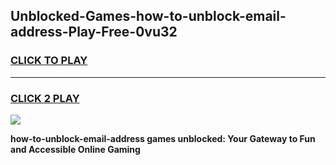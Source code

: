 
## Unblocked-Games-how-to-unblock-email-address-Play-Free-0vu32
<h3>
<a href="https://premium76.site?title=how-to-unblock-email-address&ref=10A">CLICK TO PLAY</a></h3>
<hr>

<h3>
<a href="https://premium76.site?title=how-to-unblock-email-address&ref=10A">CLICK 2 PLAY</a>
  
</h3>

<a href="https://premium76.site?title=how-to-unblock-email-address&ref=10A"><img src="https://clearcache.store/games.png"></a>


**how-to-unblock-email-address games unblocked: Your Gateway to Fun and Accessible Online Gaming**
